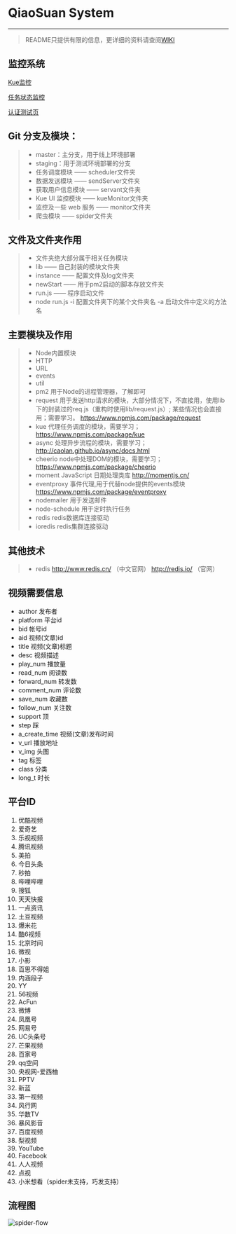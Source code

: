 # QiaoSuan System

------

> README只提供有限的信息，更详细的资料请查阅[WIKI](http://git.meimiao.net/qiaosuan_spider/code/wikis)

## 监控系统

[Kue监控](http://spider-kue.meimiaoip.com/kue) 

[任务状态监控](http://spider-monitor.meimiaoip.com) 

[认证测试页](http://spider-monitor.meimiaoip.com/auth) 
    

## Git 分支及模块：

> * master：主分支，用于线上环境部署
> * staging：用于测试环境部署的分支
> * 任务调度模块 —— scheduler文件夹
> * 数据发送模块 —— sendServer文件夹
> * 获取用户信息模块 —— servant文件夹
> * Kue UI 监控模块 —— kueMonitor文件夹
> * 监控及一些 web 服务 —— monitor文件夹
> * 爬虫模块 —— spider文件夹

## 文件及文件夹作用
> * 文件夹绝大部分属于相关任务模块
> * lib —— 自己封装的模块文件夹
> * instance —— 配置文件及log文件夹
> * newStart —— 用于pm2启动的脚本存放文件夹
> * run.js —— 程序启动文件
> * node run.js -i 配置文件夹下的某个文件夹名 -a 启动文件中定义的方法名

## 主要模块及作用

> * Node内置模块
> * HTTP
> * URL
> * events
> * util
> * pm2 用于Node的进程管理器，了解即可
> * request 用于发送http请求的模块，大部分情况下，不直接用，使用lib下的封装过的req.js（重构时使用lib/request.js）;
某些情况也会直接用；需要学习。
https://www.npmjs.com/package/request
> * kue 代理任务调度的模块，需要学习；
https://www.npmjs.com/package/kue
> * async 处理异步流程的模块，需要学习；
http://caolan.github.io/async/docs.html
> * cheerio node中处理DOM的模块，需要学习；
https://www.npmjs.com/package/cheerio
> * moment JavaScript 日期处理类库
http://momentjs.cn/
> * eventproxy 事件代理,用于代替node提供的events模块 https://www.npmjs.com/package/eventproxy
> * nodemailer 用于发送邮件
> * node-schedule 用于定时执行任务
> * redis redis数据库连接驱动
> * ioredis redis集群连接驱动

## 其他技术

> * redis  http://www.redis.cn/ （中文官网）  http://redis.io/ （官网）

## 视频需要信息

* author  发布者
* platform  平台id
* bid  帐号id
* aid   视频(文章)id
* title  视频(文章)标题
* desc  视频描述
* play_num  播放量
* read_num  阅读数
* forward_num  转发数
* comment_num  评论数
* save_num  收藏数
* follow_num  关注数
* support  顶
* step  踩
* a_create_time  视频(文章)发布时间
* v_url  播放地址
* v_img  头图
* tag  标签
* class  分类
* long_t  时长

## 平台ID

1. 优酷视频
2. 爱奇艺
3. 乐视视频
4. 腾讯视频
5. 美拍
6. 今日头条
7. 秒拍
8. 哔哩哔哩
9. 搜狐
10. 天天快报
11. 一点资讯
12. 土豆视频
13. 爆米花
14. 酷6视频
15. 北京时间
16. 微视
17. 小影
18. 百思不得姐
19. 内涵段子
20. YY
21. 56视频
22. AcFun
23. 微博
24. 凤凰号
25. 网易号
26. UC头条号 
27. 芒果视频
28. 百家号
29. qq空间
30. 央视网-爱西柚
31. PPTV
32. 新蓝
33. 第一视频
34. 风行网
35. 华数TV
36. 暴风影音
37. 百度视频
38. 梨视频
39. YouTube
40. Facebook
41. 人人视频
42. 点视
43. 小米想看（spider未支持，巧发支持）

## 流程图
![spider-flow](http://git.meimiao.net/qiaosuan_spider/code/wikis/img/introduction.svg)